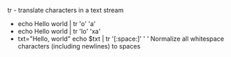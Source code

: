 tr - translate characters in a text stream
* echo Hello world | tr 'o' 'a'
* echo Hello world | tr 'lo' 'xa'
* txt="Hello,
world"
echo $txt | tr '[:space:]' ' '
Normalize all whitespace characters (including newlines) to spaces
